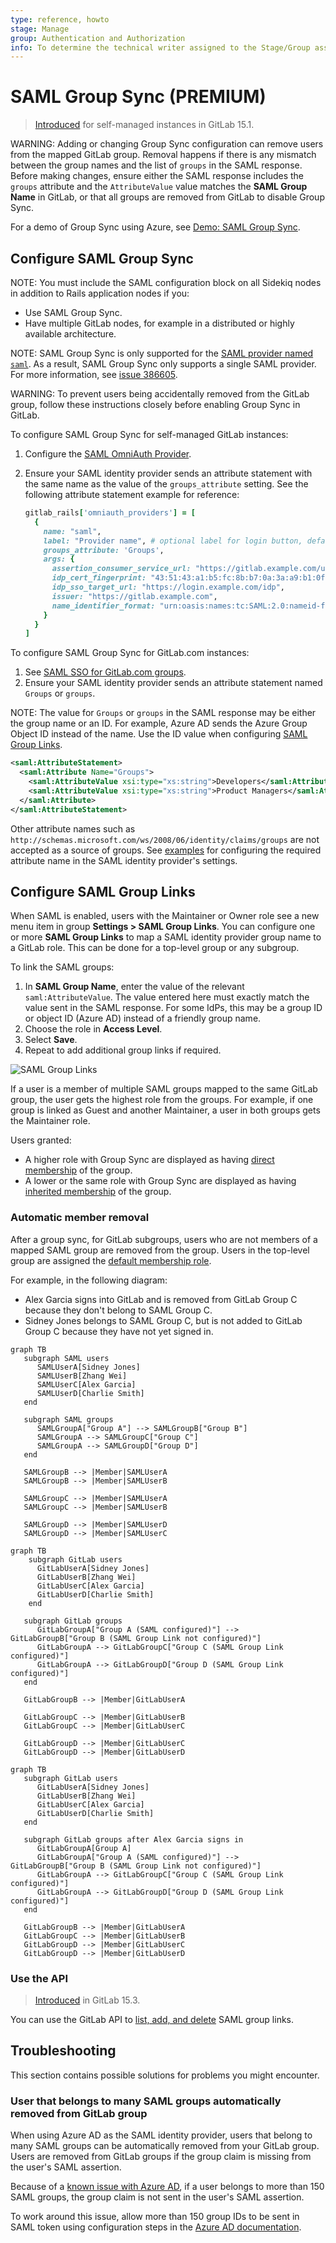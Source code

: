 ```yaml
---
type: reference, howto
stage: Manage
group: Authentication and Authorization
info: To determine the technical writer assigned to the Stage/Group associated with this page, see https://about.gitlab.com/handbook/product/ux/technical-writing/#assignments
---
```


# SAML Group Sync **(PREMIUM)**

> [Introduced](https://gitlab.com/gitlab-org/gitlab/-/issues/363084) for self-managed instances in GitLab 15.1.

WARNING:
Adding or changing Group Sync configuration can remove users from the mapped GitLab group.
Removal happens if there is any mismatch between the group names and the list of `groups` in the SAML response.
Before making changes, ensure either the SAML response includes the `groups` attribute
and the `AttributeValue` value matches the **SAML Group Name** in GitLab,
or that all groups are removed from GitLab to disable Group Sync.

<i class="fa fa-youtube-play youtube" aria-hidden="true"></i>
For a demo of Group Sync using Azure, see [Demo: SAML Group Sync](https://youtu.be/Iqvo2tJfXjg).

## Configure SAML Group Sync

NOTE:
You must include the SAML configuration block on all Sidekiq nodes in addition to Rails application nodes if you:

- Use SAML Group Sync.
- Have multiple GitLab nodes, for example in a distributed or highly available architecture.

NOTE:
SAML Group Sync is only supported for the [SAML provider named `saml`](../../../integration/saml.md#configure-gitlab-to-use-multiple-saml-idps).
As a result, SAML Group Sync only supports a single SAML provider. For more information, see [issue 386605](https://gitlab.com/gitlab-org/gitlab/-/issues/386605).

WARNING:
To prevent users being accidentally removed from the GitLab group, follow these instructions closely before
enabling Group Sync in GitLab.

To configure SAML Group Sync for self-managed GitLab instances:

1. Configure the [SAML OmniAuth Provider](../../../integration/saml.md).
1. Ensure your SAML identity provider sends an attribute statement with the same name as the value of the `groups_attribute` setting. See the following attribute statement example for reference:

   ```ruby
   gitlab_rails['omniauth_providers'] = [
     {
       name: "saml",
       label: "Provider name", # optional label for login button, defaults to "Saml",
       groups_attribute: 'Groups',
       args: {
         assertion_consumer_service_url: "https://gitlab.example.com/users/auth/saml/callback",
         idp_cert_fingerprint: "43:51:43:a1:b5:fc:8b:b7:0a:3a:a9:b1:0f:66:73:a8",
         idp_sso_target_url: "https://login.example.com/idp",
         issuer: "https://gitlab.example.com",
         name_identifier_format: "urn:oasis:names:tc:SAML:2.0:nameid-format:persistent"
       }
     }
   ]
   ```

To configure SAML Group Sync for GitLab.com instances:

1. See [SAML SSO for GitLab.com groups](index.md).
1. Ensure your SAML identity provider sends an attribute statement named `Groups` or `groups`.

NOTE:
The value for `Groups` or `groups` in the SAML response may be either the group name or an ID.
For example, Azure AD sends the Azure Group Object ID instead of the name. Use the ID value when configuring [SAML Group Links](#configure-saml-group-links).

```xml
<saml:AttributeStatement>
  <saml:Attribute Name="Groups">
    <saml:AttributeValue xsi:type="xs:string">Developers</saml:AttributeValue>
    <saml:AttributeValue xsi:type="xs:string">Product Managers</saml:AttributeValue>
  </saml:Attribute>
</saml:AttributeStatement>
```

Other attribute names such as `http://schemas.microsoft.com/ws/2008/06/identity/claims/groups`
are not accepted as a source of groups.
See [examples](../../../user/group/saml_sso/example_saml_config.md)
for configuring the required attribute name in the SAML identity provider's settings.

## Configure SAML Group Links

When SAML is enabled, users with the Maintainer or Owner role
see a new menu item in group **Settings > SAML Group Links**. You can configure one or more **SAML Group Links** to map
a SAML identity provider group name to a GitLab role. This can be done for a top-level group or any subgroup.

To link the SAML groups:

1. In **SAML Group Name**, enter the value of the relevant `saml:AttributeValue`. The value entered here must exactly match the value sent in the SAML response. For some IdPs, this may be a group ID or object ID (Azure AD) instead of a friendly group name.
1. Choose the role in **Access Level**.
1. Select **Save**.
1. Repeat to add additional group links if required.

![SAML Group Links](img/saml_group_links_v13_9.png)

If a user is a member of multiple SAML groups mapped to the same GitLab group,
the user gets the highest role from the groups. For example, if one group
is linked as Guest and another Maintainer, a user in both groups gets the Maintainer
role.

Users granted:

- A higher role with Group Sync are displayed as having
  [direct membership](../../project/members/index.md#display-direct-members) of the group.
- A lower or the same role with Group Sync are displayed as having
  [inherited membership](../../project/members/index.md#display-inherited-members) of the group.

### Automatic member removal

After a group sync, for GitLab subgroups, users who are not members of a mapped SAML
group are removed from the group. Users in the top-level group are assigned the
[default membership role](index.md#role).

For example, in the following diagram:

- Alex Garcia signs into GitLab and is removed from GitLab Group C because they don't belong
  to SAML Group C.
- Sidney Jones belongs to SAML Group C, but is not added to GitLab Group C because they have
  not yet signed in.

```mermaid
graph TB
   subgraph SAML users
      SAMLUserA[Sidney Jones]
      SAMLUserB[Zhang Wei]
      SAMLUserC[Alex Garcia]
      SAMLUserD[Charlie Smith]
   end

   subgraph SAML groups
      SAMLGroupA["Group A"] --> SAMLGroupB["Group B"]
      SAMLGroupA --> SAMLGroupC["Group C"]
      SAMLGroupA --> SAMLGroupD["Group D"]
   end

   SAMLGroupB --> |Member|SAMLUserA
   SAMLGroupB --> |Member|SAMLUserB

   SAMLGroupC --> |Member|SAMLUserA
   SAMLGroupC --> |Member|SAMLUserB

   SAMLGroupD --> |Member|SAMLUserD
   SAMLGroupD --> |Member|SAMLUserC
```

```mermaid
graph TB
    subgraph GitLab users
      GitLabUserA[Sidney Jones]
      GitLabUserB[Zhang Wei]
      GitLabUserC[Alex Garcia]
      GitLabUserD[Charlie Smith]
    end

   subgraph GitLab groups
      GitLabGroupA["Group A (SAML configured)"] --> GitLabGroupB["Group B (SAML Group Link not configured)"]
      GitLabGroupA --> GitLabGroupC["Group C (SAML Group Link configured)"]
      GitLabGroupA --> GitLabGroupD["Group D (SAML Group Link configured)"]
   end

   GitLabGroupB --> |Member|GitLabUserA

   GitLabGroupC --> |Member|GitLabUserB
   GitLabGroupC --> |Member|GitLabUserC

   GitLabGroupD --> |Member|GitLabUserC
   GitLabGroupD --> |Member|GitLabUserD
```

```mermaid
graph TB
   subgraph GitLab users
      GitLabUserA[Sidney Jones]
      GitLabUserB[Zhang Wei]
      GitLabUserC[Alex Garcia]
      GitLabUserD[Charlie Smith]
   end

   subgraph GitLab groups after Alex Garcia signs in
      GitLabGroupA[Group A]
      GitLabGroupA["Group A (SAML configured)"] --> GitLabGroupB["Group B (SAML Group Link not configured)"]
      GitLabGroupA --> GitLabGroupC["Group C (SAML Group Link configured)"]
      GitLabGroupA --> GitLabGroupD["Group D (SAML Group Link configured)"]
   end

   GitLabGroupB --> |Member|GitLabUserA
   GitLabGroupC --> |Member|GitLabUserB
   GitLabGroupD --> |Member|GitLabUserC
   GitLabGroupD --> |Member|GitLabUserD
```

### Use the API

> [Introduced](https://gitlab.com/gitlab-org/gitlab/-/issues/290367) in GitLab 15.3.

You can use the GitLab API to [list, add, and delete](../../../api/groups.md#saml-group-links) SAML group links.

## Troubleshooting

This section contains possible solutions for problems you might encounter.

### User that belongs to many SAML groups automatically removed from GitLab group

When using Azure AD as the SAML identity provider, users that belong to many SAML groups can be automatically removed from your GitLab group. Users are removed from GitLab
groups if the group claim is missing from the user's SAML assertion.

Because of a [known issue with Azure AD](https://support.esri.com/en/technical-article/000022190), if a user belongs to more than 150 SAML groups, the group claim is not sent
in the user's SAML assertion.

To work around this issue, allow more than 150 group IDs to be sent in SAML token using configuration steps in the
[Azure AD documentation](https://support.esri.com/en/technical-article/000022190).
